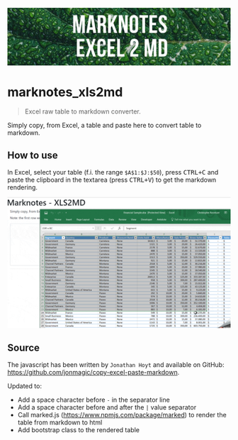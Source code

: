 ![banner](image/banner.jpg)

# marknotes_xls2md

> Excel raw table to markdown converter.

Simply copy, from Excel, a table and paste here to convert table to markdown.

## How to use

In Excel, select your table (f.i. the range `$A$1:$J:$50`), press <kbd>CTRL+C</kbd> and paste the clipboard in the textarea (press <kbd>CTRL+V</kbd>) to get the markdown rendering.

![demo.gif](image/demo.gif)

## Source

The javascript has been written by `Jonathan Hoyt` and available on GitHub: https://github.com/jonmagic/copy-excel-paste-markdown.

Updated to:

- Add a space character before `-` in the separator line
- Add a space character before and after the `|` value separator
- Call marked.js (https://www.npmjs.com/package/marked) to render the table from markdown to html
- Add bootstrap class to the rendered table
